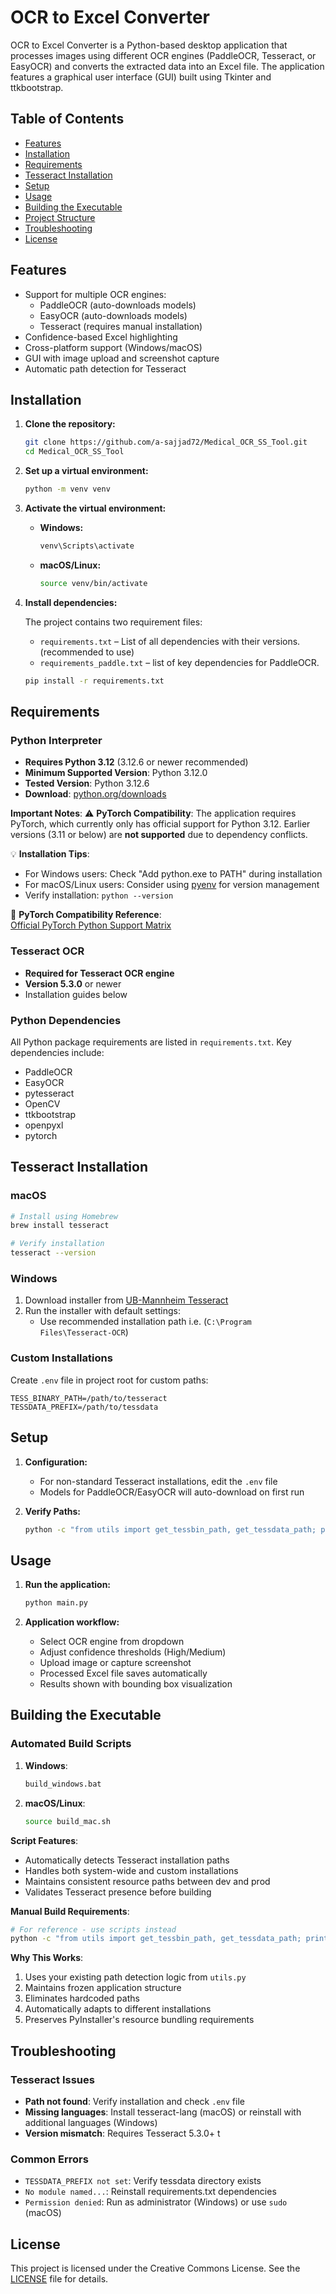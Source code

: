 # OCR to Excel Converter

OCR to Excel Converter is a Python-based desktop application that processes images using different OCR engines (PaddleOCR, Tesseract, or EasyOCR) and converts the extracted data into an Excel file. The application features a graphical user interface (GUI) built using Tkinter and ttkbootstrap.

## Table of Contents

- [Features](#features)
- [Installation](#installation)
- [Requirements](#requirements)
- [Tesseract Installation](#tesseract-installation)
- [Setup](#setup)
- [Usage](#usage)
- [Building the Executable](#building-the-executable)
- [Project Structure](#project-structure)
- [Troubleshooting](#troubleshooting)
- [License](#license)

## Features

- Support for multiple OCR engines:
  - PaddleOCR (auto-downloads models)
  - EasyOCR (auto-downloads models)
  - Tesseract (requires manual installation)
- Confidence-based Excel highlighting
- Cross-platform support (Windows/macOS)
- GUI with image upload and screenshot capture
- Automatic path detection for Tesseract

## Installation

1. **Clone the repository:**

   ```sh
   git clone https://github.com/a-sajjad72/Medical_OCR_SS_Tool.git
   cd Medical_OCR_SS_Tool
   ```

2. **Set up a virtual environment:**

   ```sh
   python -m venv venv
   ```

3. **Activate the virtual environment:**

   - **Windows:**
     ```cmd
     venv\Scripts\activate
     ```
   - **macOS/Linux:**
     ```sh
     source venv/bin/activate
     ```

4. **Install dependencies:**

   The project contains two requirement files:

   - `requirements.txt` – List of all dependencies with their versions. (recommended to use)
   - `requirements_paddle.txt` – list of key dependencies for PaddleOCR.

   ```sh
   pip install -r requirements.txt
   ```

## Requirements

### Python Interpreter

- **Requires Python 3.12** (3.12.6 or newer recommended)
- **Minimum Supported Version**: Python 3.12.0
- **Tested Version**: Python 3.12.6
- **Download**: [python.org/downloads](https://www.python.org/downloads/)

**Important Notes**:
⚠️ **PyTorch Compatibility**: The application requires PyTorch, which currently only has official support for Python 3.12. Earlier versions (3.11 or below) are **not supported** due to dependency conflicts.

💡 **Installation Tips**:

- For Windows users: Check "Add python.exe to PATH" during installation
- For macOS/Linux users: Consider using [pyenv](https://github.com/pyenv/pyenv) for version management
- Verify installation: `python --version`

🔗 **PyTorch Compatibility Reference**:  
[Official PyTorch Python Support Matrix](https://pytorch.org/get-started/previous-versions/#python-compatibility)

### Tesseract OCR

- **Required for Tesseract OCR engine**
- **Version 5.3.0** or newer
- Installation guides below

### Python Dependencies

All Python package requirements are listed in `requirements.txt`. Key dependencies include:

- PaddleOCR
- EasyOCR
- pytesseract
- OpenCV
- ttkbootstrap
- openpyxl
- pytorch

## Tesseract Installation

### macOS

```bash
# Install using Homebrew
brew install tesseract

# Verify installation
tesseract --version
```

### Windows

1. Download installer from [UB-Mannheim Tesseract](https://github.com/UB-Mannheim/tesseract/wiki)
2. Run the installer with default settings:
   - Use recommended installation path i.e. (`C:\Program Files\Tesseract-OCR`)

### Custom Installations

Create `.env` file in project root for custom paths:

```env
TESS_BINARY_PATH=/path/to/tesseract
TESSDATA_PREFIX=/path/to/tessdata
```

## Setup

1. **Configuration:**

   - For non-standard Tesseract installations, edit the `.env` file
   - Models for PaddleOCR/EasyOCR will auto-download on first run

2. **Verify Paths:**
   ```sh
   python -c "from utils import get_tessbin_path, get_tessdata_path; print(f'Tesseract: {get_tessbin_path()}\nTessdata: {get_tessdata_path()}')"
   ```

## Usage

1. **Run the application:**

   ```sh
   python main.py
   ```

2. **Application workflow:**
   - Select OCR engine from dropdown
   - Adjust confidence thresholds (High/Medium)
   - Upload image or capture screenshot
   - Processed Excel file saves automatically
   - Results shown with bounding box visualization

## Building the Executable

### Automated Build Scripts

1. **Windows**:

   ```bat
   build_windows.bat
   ```

2. **macOS/Linux**:
   ```bash
   source build_mac.sh
   ```

**Script Features**:

- Automatically detects Tesseract installation paths
- Handles both system-wide and custom installations
- Maintains consistent resource paths between dev and prod
- Validates Tesseract presence before building

**Manual Build Requirements**:

```bash
# For reference - use scripts instead
python -c "from utils import get_tessbin_path, get_tessdata_path; print(f'--add-binary {get_tessbin_path()}:models/tesseract --add-data {get_tessdata_path()}:models/tesseract/tessdata')"
```

**Why This Works**:

1. Uses your existing path detection logic from `utils.py`
2. Maintains frozen application structure
3. Eliminates hardcoded paths
4. Automatically adapts to different installations
5. Preserves PyInstaller's resource bundling requirements

## Troubleshooting

### Tesseract Issues

- **Path not found**: Verify installation and check `.env` file
- **Missing languages**: Install tesseract-lang (macOS) or reinstall with additional languages (Windows)
- **Version mismatch**: Requires Tesseract 5.3.0+
  t

### Common Errors

- `TESSDATA_PREFIX not set`: Verify tessdata directory exists
- `No module named...`: Reinstall requirements.txt dependencies
- `Permission denied`: Run as administrator (Windows) or use `sudo` (macOS)

## License

This project is licensed under the Creative Commons License. See the [LICENSE](LICENSE) file for details.
